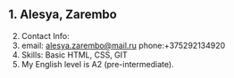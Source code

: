 ## 1. Alesya, Zarembo
2. Contact Info: 
3. email: alesya.zarembo@mail.ru phone:+375292134920
4. Skills: Basic HTML, CSS, GIT 
5. My English level is A2 (pre-intermediate).